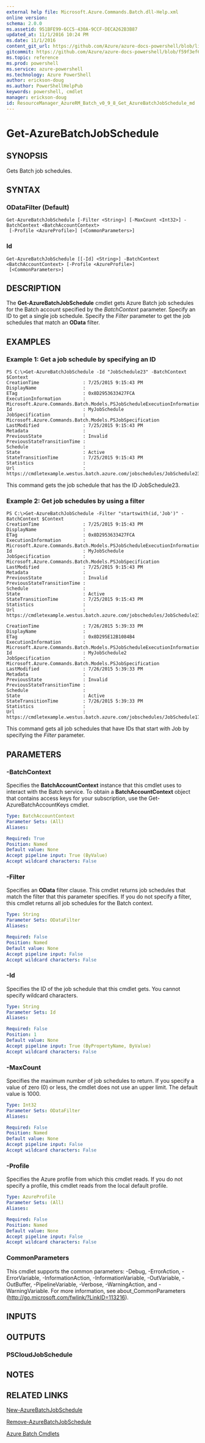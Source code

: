```yaml
---
external help file: Microsoft.Azure.Commands.Batch.dll-Help.xml
online version: 
schema: 2.0.0
ms.assetid: 951BFE99-6CC5-430A-9CCF-DECA262B3B87
updated_at: 11/1/2016 10:24 PM
ms.date: 11/1/2016
content_git_url: https://github.com/Azure/azure-docs-powershell/blob/live/azureps-cmdlets-docs/ResourceManager/AzureRM.Batch/v0.9.8/Get-AzureBatchJobSchedule.md
gitcommit: https://github.com/Azure/azure-docs-powershell/blob/f59f3ef60bc592383812213e69fd77ba950759ed/azureps-cmdlets-docs/ResourceManager/AzureRM.Batch/v0.9.8/Get-AzureBatchJobSchedule.md
ms.topic: reference
ms.prod: powershell
ms.service: azure-powershell
ms.technology: Azure PowerShell
author: erickson-doug
ms.author: PowerShellHelpPub
keywords: powershell, cmdlet
manager: erickson-doug
id: ResourceManager_AzureRM_Batch_v0_9_8_Get_AzureBatchJobSchedule_md
---
```


# Get-AzureBatchJobSchedule

## SYNOPSIS
Gets Batch job schedules.

## SYNTAX

### ODataFilter (Default)
```
Get-AzureBatchJobSchedule [-Filter <String>] [-MaxCount <Int32>] -BatchContext <BatchAccountContext>
 [-Profile <AzureProfile>] [<CommonParameters>]
```

### Id
```
Get-AzureBatchJobSchedule [[-Id] <String>] -BatchContext <BatchAccountContext> [-Profile <AzureProfile>]
 [<CommonParameters>]
```

## DESCRIPTION
The **Get-AzureBatchJobSchedule** cmdlet gets Azure Batch job schedules for the Batch account specified by the *BatchContext* parameter.
Specify an ID to get a single job schedule.
Specify the *Filter* parameter to get the job schedules that match an **OData** filter.

## EXAMPLES

### Example 1: Get a job schedule by specifying an ID
```
PS C:\>Get-AzureBatchJobSchedule -Id "JobSchedule23" -BatchContext $Context
CreationTime                : 7/25/2015 9:15:43 PM
DisplayName                 : 
ETag                        : 0x8D2953633427FCA
ExecutionInformation        : Microsoft.Azure.Commands.Batch.Models.PSJobScheduleExecutionInformation
Id                          : MyJobSchedule
JobSpecification            : Microsoft.Azure.Commands.Batch.Models.PSJobSpecification
LastModified                : 7/25/2015 9:15:43 PM
Metadata                    : 
PreviousState               : Invalid
PreviousStateTransitionTime : 
Schedule                    : 
State                       : Active
StateTransitionTime         : 7/25/2015 9:15:43 PM
Statistics                  : 
Url                         : https://cmdletexample.westus.batch.azure.com/jobschedules/JobSchedule23
```

This command gets the job schedule that has the ID JobSchedule23.

### Example 2: Get job schedules by using a filter
```
PS C:\>Get-AzureBatchJobSchedule -Filter "startswith(id,'Job')" -BatchContext $Context
CreationTime                : 7/25/2015 9:15:43 PM
DisplayName                 : 
ETag                        : 0x8D2953633427FCA
ExecutionInformation        : Microsoft.Azure.Commands.Batch.Models.PSJobScheduleExecutionInformation
Id                          : MyJobSchedule
JobSpecification            : Microsoft.Azure.Commands.Batch.Models.PSJobSpecification
LastModified                : 7/25/2015 9:15:43 PM
Metadata                    : 
PreviousState               : Invalid
PreviousStateTransitionTime : 
Schedule                    : 
State                       : Active
StateTransitionTime         : 7/25/2015 9:15:43 PM
Statistics                  : 
Url                         : https://cmdletexample.westus.batch.azure.com/jobschedules/JobSchedule23

CreationTime                : 7/26/2015 5:39:33 PM
DisplayName                 : 
ETag                        : 0x8D295E12B1084B4
ExecutionInformation        : Microsoft.Azure.Commands.Batch.Models.PSJobScheduleExecutionInformation
Id                          : MyJobSchedule2
JobSpecification            : Microsoft.Azure.Commands.Batch.Models.PSJobSpecification
LastModified                : 7/26/2015 5:39:33 PM
Metadata                    : 
PreviousState               : Invalid
PreviousStateTransitionTime : 
Schedule                    : 
State                       : Active
StateTransitionTime         : 7/26/2015 5:39:33 PM
Statistics                  : 
Url                         : https://cmdletexample.westus.batch.azure.com/jobschedules/JobSchedule17
```

This command gets all job schedules that have IDs that start with Job by specifying the *Filter* parameter.

## PARAMETERS

### -BatchContext
Specifies the **BatchAccountContext** instance that this cmdlet uses to interact with the Batch service.
To obtain a **BatchAccountContext** object that contains access keys for your subscription, use the Get-AzureBatchAccountKeys cmdlet.

```yaml
Type: BatchAccountContext
Parameter Sets: (All)
Aliases: 

Required: True
Position: Named
Default value: None
Accept pipeline input: True (ByValue)
Accept wildcard characters: False
```

### -Filter
Specifies an **OData** filter clause.
This cmdlet returns job schedules that match the filter that this parameter specifies.
If you do not specify a filter, this cmdlet returns all job schedules for the Batch context.

```yaml
Type: String
Parameter Sets: ODataFilter
Aliases: 

Required: False
Position: Named
Default value: None
Accept pipeline input: False
Accept wildcard characters: False
```

### -Id
Specifies the ID of the job schedule that this cmdlet gets.
You cannot specify wildcard characters.

```yaml
Type: String
Parameter Sets: Id
Aliases: 

Required: False
Position: 1
Default value: None
Accept pipeline input: True (ByPropertyName, ByValue)
Accept wildcard characters: False
```

### -MaxCount
Specifies the maximum number of job schedules to return.
If you specify a value of zero (0) or less, the cmdlet does not use an upper limit.
The default value is 1000.

```yaml
Type: Int32
Parameter Sets: ODataFilter
Aliases: 

Required: False
Position: Named
Default value: None
Accept pipeline input: False
Accept wildcard characters: False
```

### -Profile
Specifies the Azure profile from which this cmdlet reads.
If you do not specify a profile, this cmdlet reads from the local default profile.

```yaml
Type: AzureProfile
Parameter Sets: (All)
Aliases: 

Required: False
Position: Named
Default value: None
Accept pipeline input: False
Accept wildcard characters: False
```

### CommonParameters
This cmdlet supports the common parameters: -Debug, -ErrorAction, -ErrorVariable, -InformationAction, -InformationVariable, -OutVariable, -OutBuffer, -PipelineVariable, -Verbose, -WarningAction, and -WarningVariable. For more information, see about_CommonParameters (http://go.microsoft.com/fwlink/?LinkID=113216).

## INPUTS

## OUTPUTS

### PSCloudJobSchedule

## NOTES

## RELATED LINKS

[New-AzureBatchJobSchedule](xref:ResourceManager/AzureRM.Batch/v0.9.8/New-AzureBatchJobSchedule.md)

[Remove-AzureBatchJobSchedule](xref:ResourceManager/AzureRM.Batch/v0.9.8/Remove-AzureBatchJobSchedule.md)

[Azure Batch Cmdlets](xref:ResourceManager/AzureRM.Batch/v0.9.8/AzureRM.Batch.md)


